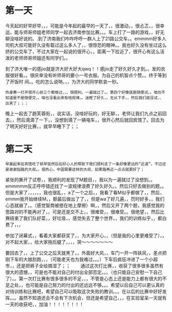 # 第一天
   今天起的好早好早，，，可能是今年起的最早的一天了，，很激动，，很忐忑，，很幸运，能与师哥师姐老师同学一起去济南参加比赛。。。车上打了一路的游戏，，好无聊没啥好说的。.到了济南我们咋咋呼呼一群人上了21路公交车。。emmmm好多人司机大叔可能好久没有载过这么多人了，，很惊恐的眼神。。我也好久没有坐过这么挤的公交车了，不过大家在一起说的很开心，，距离一下拉近了，很开心有这么活泼的老师师哥师姐还有同学们。。
   
   到了济大唯一的感jio就是济大好大好大qwq！！感jio走了好久好久才到。。发的衣服很好看。。很庆幸没有听师哥的要小一号衣服。为自己的机智点个赞。。终于等到了开饭时
间。。吃的怎么说呐，，，为济大的同学默哀一秒。
     
    热身赛一打开很开心前三个都做过，，，很顺利，一遍就过了。。第四个好像就是随便试。。咱也不知道是不是随便交，，咱也没看出来有啥规律。。迷瞪了好久，，无从下手，，然后我们就没试，，出来了；；；
   
  晚上一起去了趟芙蓉街，，说实话，没啥好玩的，好无聊，，老师让我们九点之前回去，，然后滴滴了一下，，没想到滴了一辆电车，，很开心然后就回宾馆了。回去为了明天好好比赛，，就早早睡下了；；
# 第二天
    早晨起来在宾馆吃了顿早饭然后在好心人的帮助下我们顺利走了一条好像更远的“近道”。不过还是谢谢指路的大叔。。很热心，中国需要这样的大叔，如果路再近一点点就更好了；

   紧张的撕开了试卷，，我顺利的发现了M题目，，我以为一遍就过了没想到。。emmmmm反正呼呼错还找了一波规律浪费了好久好久。。然后只好去做别的题。。但是大家了，，，，，，我也很乱，，a了一个之后，，我看了看M似乎都做了，，然后，emmm我开始继续M，，额最后做出了了，，但是wa了好几遍，，罚时好多，，我们心态就崩了。。（感觉智商被摁在地上摩擦）啊，，然后又开了两个题，我感觉我的思路对的不能再对了，，可是还是交不上，，很难受，，很难受。。很绝望，，然后比赛结束了我们队好菜，，好垃圾，，感觉失去了整个世界，，我们的训练似乎，，都白费了，，，

   参加了闭幕式，，看着大家都获奖了，，为大家开心，，（但是我的心里更难受了），，对不起大家，，给大家拖后腿了，，，，哭～～～～～～～
    
   要回去了，，上了公交之后天就黑了，，外面好大风，，车门一开一阵妖风，，差点把刚下车的大娘刮跑，，，（可能老天也为我难过。。。）下车后疯狂冲进了一个小超市，，还是把裤子全给搞湿了；；
　　通过这次打比赛，，收获了很多很多虽然有很大的遗憾，，可是也不能对自己的付出全部否定。。。（也只能自己安慰一下自己了）。。第一次打比赛有很多很多的不足，，，不管是心态上还是能力上都有很大的不足之处，，也可能是自己努力的付出的还远远不够。。。希望以后自己可以更认真的对待训练和比赛吧，希望自己可以吸取这次失败的教训。。。在以后的比赛中好好发挥。。。虽然不知道还会不会有下次机会，但还是希望自己，，，在实验室呆一天就有一天的收获吧，，加油！！！！！！！！
